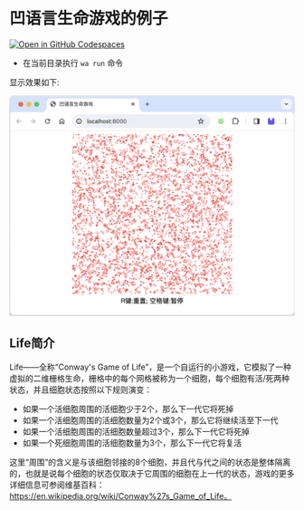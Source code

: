 # 凹语言生命游戏的例子


[![Open in GitHub Codespaces](https://github.com/codespaces/badge.svg)](https://codespaces.new/chai2010/wa-example-life)


- 在当前目录执行 `wa run` 命令


显示效果如下:

![](screenshot.png)

## Life简介

Life——全称“Conway's Game of Life”，是一个自运行的小游戏，它模拟了一种虚拟的二维栅格生命，栅格中的每个网格被称为一个细胞，每个细胞有活/死两种状态，并且细胞状态按照以下规则演变：

- 如果一个活细胞周围的活细胞少于2个，那么下一代它将死掉
- 如果一个活细胞周围的活细胞数量为2个或3个，那么它将继续活至下一代
- 如果一个活细胞周围的活细胞数量超过3个，那么下一代它将死掉
- 如果一个死细胞周围的活细胞数量为3个，那么下一代它将复活

这里“周围”的含义是与该细胞邻接的8个细胞，并且代与代之间的状态是整体隔离的，也就是说每个细胞的状态仅取决于它周围的细胞在上一代的状态，游戏的更多详细信息可参阅维基百科：https://en.wikipedia.org/wiki/Conway%27s_Game_of_Life。

